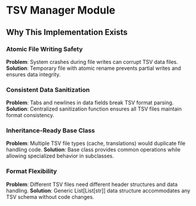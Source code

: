 # TSV Manager Module

## Why This Implementation Exists

### Atomic File Writing Safety
**Problem**: System crashes during file writes can corrupt TSV data files.
**Solution**: Temporary file with atomic rename prevents partial writes and ensures data integrity.

### Consistent Data Sanitization
**Problem**: Tabs and newlines in data fields break TSV format parsing.
**Solution**: Centralized sanitization function ensures all TSV files maintain format consistency.

### Inheritance-Ready Base Class
**Problem**: Multiple TSV file types (cache, translations) would duplicate file handling code.
**Solution**: Base class provides common operations while allowing specialized behavior in subclasses.

### Format Flexibility
**Problem**: Different TSV files need different header structures and data handling.
**Solution**: Generic List[List[str]] data structure accommodates any TSV schema without code changes.